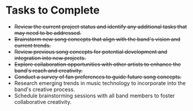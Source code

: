 # Tasks to Complete

- ~~Review the current project status and identify any additional tasks that may need to be addressed.~~
- ~~Brainstorm new song concepts that align with the band's vision and current trends.~~
- ~~Review previous song concepts for potential development and integration into new projects.~~
- ~~Explore collaboration opportunities with other artists to enhance the band's reach and creativity.~~
- ~~Conduct a survey of fan preferences to guide future song concepts.~~
- Research emerging trends in music technology to incorporate into the band's creative process.
- Schedule brainstorming sessions with all band members to foster collaborative creativity.
